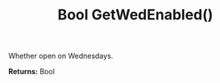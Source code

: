 ﻿---
uid: crmscript_ref_NSChatOpeningHours_GetWedEnabled
title: Bool GetWedEnabled()
intellisense: NSChatOpeningHours.GetWedEnabled
keywords: NSChatOpeningHours, GetWedEnabled
so.topic: reference
---

Whether open on Wednesdays.

**Returns:** Bool


